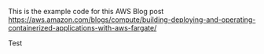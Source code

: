 This is the example code for this AWS Blog post https://aws.amazon.com/blogs/compute/building-deploying-and-operating-containerized-applications-with-aws-fargate/

Test
